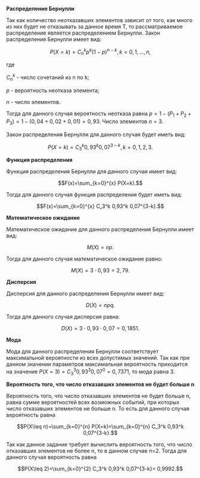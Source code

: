 

**Распределение Бернулли**

Так как количество неотказавших элементов зависит от того, как много из них будет не отказывать за данное время T, то рассматриваемое распределение является распределением Бернулли. Закон распределения Бернулли имеет вид:

$$P(X=k)=C_n^k p^k(1-p)^{n-k}, k = 0,1,...,n,$$

где

$C_n^k$ - число сочетаний из n по k;

$p$ - вероятность неотказа элемента;

$n$ - число элементов.

Тогда для данного случая вероятность неотказа равна $p = 1 - (P_1+P_2+P_3) = 1-(0,04+0,02+0,01) = 0,93$. Число элементов $n = 3$.

Закон распределения Бернулли для данного случая будет иметь вид:

$$P(X=k)=C_3^k 0,93^k 0,07^{3-k}, k = 0,1,2,3.$$

**Функция распределения** 

Функция распределения Бернулли для данного случая имеет вид:

$$F(x)=\sum_{k=0}^{x} P(X=k).$$

Тогда для данного случая функция распределения будет иметь вид:

$$F(x)=\sum_{k=0}^{x} C_3^k 0,93^k 0,07^{3-k}.$$

**Математическое ожидание**

Математическое ожидание для данного распределения Бернулли имеет вид:

$$M(X)=np.$$

Тогда для данного случая математическое ожидание равно:

$$M(X)=3 \cdot 0,93 = 2,79.$$

**Дисперсия**

Дисперсия для данного распределения Бернулли имеет вид:

$$D(X)=npq.$$

Тогда для данного случая дисперсия равна:

$$D(X)=3 \cdot 0,93 \cdot 0,07 = 0,1851.$$

**Мода**

Мода для данного распределения Бернулли соответствует максимальной вероятности из всех допустимых значений. Так как при данном значении параметров максимальная вероятность приходится на значение $P(X=3)=C_3^3 0,93^3 0,07^0=0,7371$, то мода равна 3.

**Вероятность того, что число отказавших элементов не будет больше n**

Вероятность того, что число отказавших элементов не будет больше n, равна сумме вероятностей всех возможных событий, при которых число отказавших элементов не больше n. То есть для данного случая вероятность равна

$$P(X\leq n)=\sum_{k=0}^{n} P(X=k)=\sum_{k=0}^{n} C_3^k 0,93^k 0,07^{3-k}.$$

Так как данное задание требует вычислить вероятность того, что число отказавших элементов не более n, то в данном случае n=2. Тогда для данного случая вероятность равна

$$P(X\leq 2)=\sum_{k=0}^{2} C_3^k 0,93^k 0,07^{3-k}= 0,9992.$$